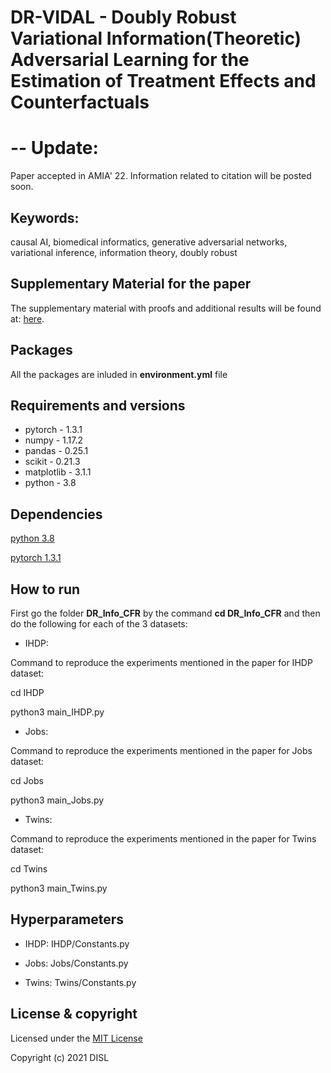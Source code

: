 # DR-VIDAL - Doubly Robust Variational Information(Theoretic) Adversarial Learning for the Estimation of Treatment Effects and Counterfactuals
# -- Update:
Paper accepted in AMIA' 22. Information related to citation will be posted soon.

## Keywords:
causal AI, biomedical informatics, generative adversarial networks, variational inference, information theory, doubly robust

## Supplementary Material for the paper
The supplementary material with proofs and additional results will be found at: [here](https://github.com/Shantanu48114860/DR-VIDAL/blob/main/DR_VIDAL_AMIA-Supp.pdf).

## Packages
All the packages are inluded in **environment.yml** file

## Requirements and versions
- pytorch - 1.3.1
- numpy - 1.17.2 
- pandas - 0.25.1 
- scikit - 0.21.3 
- matplotlib - 3.1.1 
- python -  3.8

## Dependencies
[python 3.8](https://www.python.org/downloads/release/)

[pytorch 1.3.1](https://pytorch.org/get-started/previous-versions/)

## How to run
First go the folder **DR_Info_CFR** by the command **cd DR_Info_CFR** and then do the following for each of the 3 datasets:

- IHDP: 

Command to reproduce the experiments mentioned in the paper for IHDP dataset:

cd IHDP 

python3 main_IHDP.py

- Jobs: 

Command to reproduce the experiments mentioned in the paper for Jobs dataset:

  cd Jobs 
  
  python3 main_Jobs.py

- Twins: 

Command to reproduce the experiments mentioned in the paper for Twins dataset:

  cd Twins 
  
  python3 main_Twins.py


## Hyperparameters
 - IHDP:
 IHDP/Constants.py
 
 - Jobs:
 Jobs/Constants.py
 
 - Twins: 
 Twins/Constants.py
 
## License & copyright

Licensed under the [MIT License](LICENSE)

Copyright (c) 2021 DISL
